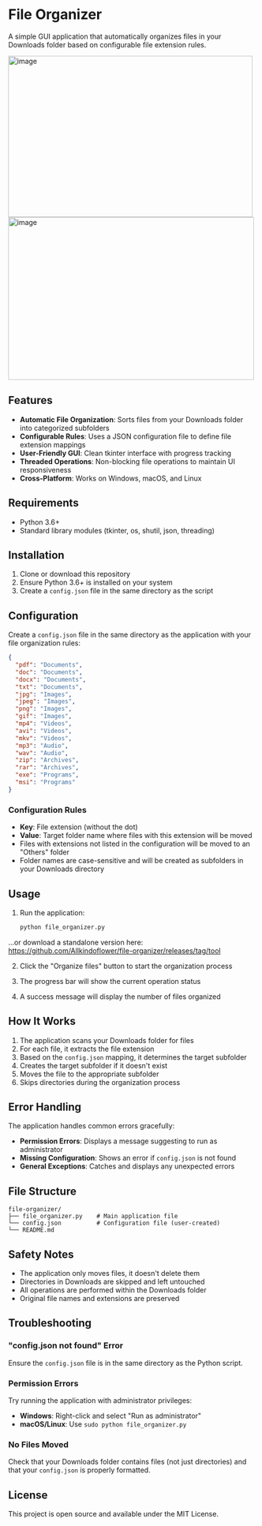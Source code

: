 # File Organizer

A simple GUI application that automatically organizes files in your Downloads folder based on configurable file extension rules.

<img width="495" height="327" alt="image" src="https://github.com/user-attachments/assets/af9f142f-6988-4944-b712-8b636c4ec06a" />

<img width="498" height="330" alt="image" src="https://github.com/user-attachments/assets/31d959bc-c22f-4a4e-bfb7-a0893e841993" />



## Features

- **Automatic File Organization**: Sorts files from your Downloads folder into categorized subfolders
- **Configurable Rules**: Uses a JSON configuration file to define file extension mappings
- **User-Friendly GUI**: Clean tkinter interface with progress tracking
- **Threaded Operations**: Non-blocking file operations to maintain UI responsiveness
- **Cross-Platform**: Works on Windows, macOS, and Linux

## Requirements

- Python 3.6+
- Standard library modules (tkinter, os, shutil, json, threading)

## Installation

1. Clone or download this repository
2. Ensure Python 3.6+ is installed on your system
3. Create a `config.json` file in the same directory as the script

## Configuration

Create a `config.json` file in the same directory as the application with your file organization rules:

```json
{
  "pdf": "Documents",
  "doc": "Documents",
  "docx": "Documents",
  "txt": "Documents",
  "jpg": "Images",
  "jpeg": "Images",
  "png": "Images",
  "gif": "Images",
  "mp4": "Videos",
  "avi": "Videos",
  "mkv": "Videos",
  "mp3": "Audio",
  "wav": "Audio",
  "zip": "Archives",
  "rar": "Archives",
  "exe": "Programs",
  "msi": "Programs"
}
```

### Configuration Rules

- **Key**: File extension (without the dot)
- **Value**: Target folder name where files with this extension will be moved
- Files with extensions not listed in the configuration will be moved to an "Others" folder
- Folder names are case-sensitive and will be created as subfolders in your Downloads directory

## Usage

1. Run the application:
   ```bash
   python file_organizer.py
   ```
...or download a standalone version here: https://github.com/Allkindoflower/file-organizer/releases/tag/tool

2. Click the "Organize files" button to start the organization process

3. The progress bar will show the current operation status

4. A success message will display the number of files organized

## How It Works

1. The application scans your Downloads folder for files
2. For each file, it extracts the file extension
3. Based on the `config.json` mapping, it determines the target subfolder
4. Creates the target subfolder if it doesn't exist
5. Moves the file to the appropriate subfolder
6. Skips directories during the organization process

## Error Handling

The application handles common errors gracefully:

- **Permission Errors**: Displays a message suggesting to run as administrator
- **Missing Configuration**: Shows an error if `config.json` is not found
- **General Exceptions**: Catches and displays any unexpected errors

## File Structure

```
file-organizer/
├── file_organizer.py    # Main application file
└── config.json          # Configuration file (user-created)
└── README.md
```

## Safety Notes

- The application only moves files, it doesn't delete them
- Directories in Downloads are skipped and left untouched
- All operations are performed within the Downloads folder
- Original file names and extensions are preserved

## Troubleshooting

### "config.json not found" Error
Ensure the `config.json` file is in the same directory as the Python script.

### Permission Errors
Try running the application with administrator privileges:
- **Windows**: Right-click and select "Run as administrator"
- **macOS/Linux**: Use `sudo python file_organizer.py`

### No Files Moved
Check that your Downloads folder contains files (not just directories) and that your `config.json` is properly formatted.

## License

This project is open source and available under the MIT License.
